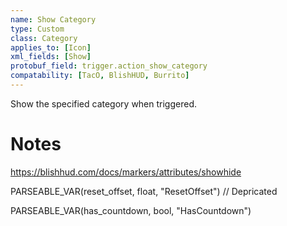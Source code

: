 ```yaml
---
name: Show Category
type: Custom
class: Category
applies_to: [Icon]
xml_fields: [Show]
protobuf_field: trigger.action_show_category
compatability: [TacO, BlishHUD, Burrito]
---
```

Show the specified category when triggered.

Notes
=====

https://blishhud.com/docs/markers/attributes/showhide





PARSEABLE_VAR(reset_offset, float, "ResetOffset") // Depricated

PARSEABLE_VAR(has_countdown, bool, "HasCountdown")